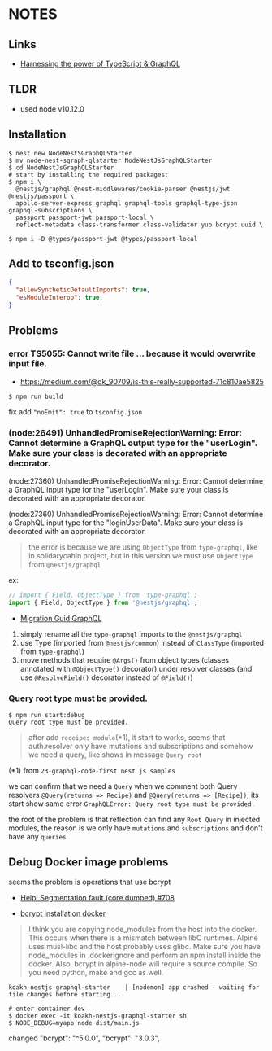 # NOTES

## Links

- [Harnessing the power of TypeScript & GraphQL](https://docs.nestjs.com/graphql/quick-start)

## TLDR

- used node v10.12.0

## Installation


```shell
$ nest new NodeNestSGraphQLStarter
$ mv node-nest-sgraph-qlstarter NodeNestJsGraphQLStarter
$ cd NodeNestJsGraphQLStarter
# start by installing the required packages:
$ npm i \
  @nestjs/graphql @nest-middlewares/cookie-parser @nestjs/jwt @nestjs/passport \
  apollo-server-express graphql graphql-tools graphql-type-json graphql-subscriptions \
  passport passport-jwt passport-local \
  reflect-metadata class-transformer class-validator yup bcrypt uuid \

$ npm i -D @types/passport-jwt @types/passport-local
```

## Add to tsconfig.json

```json
{
  "allowSyntheticDefaultImports": true,
  "esModuleInterop": true,    
}
```

## Problems

### error TS5055: Cannot write file ... because it would overwrite input file.

- https://medium.com/@dk_90709/is-this-really-supported-71c810ae5825

```shell
$ npm run build
```

fix add `"noEmit": true` to `tsconfig.json`

### (node:26491) UnhandledPromiseRejectionWarning: Error: Cannot determine a GraphQL output type for the "userLogin". Make sure your class is decorated with an appropriate decorator.

(node:27360) UnhandledPromiseRejectionWarning: Error: Cannot determine a GraphQL input type for the "userLogin". Make sure your class is decorated with an appropriate decorator.

(node:27360) UnhandledPromiseRejectionWarning: Error: Cannot determine a GraphQL input type for the "loginUserData". Make sure your class is decorated with an appropriate decorator.

> the error is because we are using `ObjectType` from `type-graphql`, like in solidarycahin project, but in this version we must use `ObjectType` from `@nestjs/graphql`

ex: 

```typescript
// import { Field, ObjectType } from 'type-graphql';
import { Field, ObjectType } from '@nestjs/graphql';
```

- [Migration Guid GraphQL](https://docs.nestjs.com/migration-guide#graphql)

1. simply rename all the `type-graphql` imports to the `@nestjs/graphql` 
2. use Type (imported from `@nestjs/common`) instead of `ClassType` (imported from `type-graphql`)
3. move methods that require `@Args()` from object types (classes annotated with `@ObjectType()` decorator) under resolver classes (and use `@ResolveField()` decorator instead of `@Field()`)

### Query root type must be provided.

```shell
$ npm run start:debug
Query root type must be provided.
```

> after add `receipes module`(*1), it start to works, seems that auth.resolver only have mutations and subscriptions and somehow we need a query, like shows in message `Query root`

(*1) from `23-graphql-code-first nest js samples`

we can confirm that we need a `Query` when we comment both Query resolvers `@Query(returns => Recipe)` and `@Query(returns => [Recipe])`, its start show same error `GraphQLError: Query root type must be provided.`

the root of the problem is that reflection can find any `Root Query` in injected modules, the reason is we only have `mutations` and `subscriptions` and don't have any `queries`

## Debug Docker image problems

seems the problem is operations that use bcrypt

- [Help: Segmentation fault (core dumped) #708](https://github.com/kelektiv/node.bcrypt.js/issues/708)

- [bcrypt installation docker](https://github.com/kelektiv/node.bcrypt.js/wiki/Installation-Instructions#docker)

> I think you are copying node_modules from the host into the docker. This occurs when there is a mismatch between libC runtimes. Alpine uses musl-libc and the host probably uses glibc.
Make sure you have node_modules in .dockerignore and perform an npm install inside the docker. Also, bcrypt in alpine-node will require a source compile. So you need python, make and gcc as well.

```shell
koakh-nestjs-graphql-starter    | [nodemon] app crashed - waiting for file changes before starting...
```

```shell
# enter container dev
$ docker exec -it koakh-nestjs-graphql-starter sh
$ NODE_DEBUG=myapp node dist/main.js
```

changed
"bcrypt": "^5.0.0",
"bcrypt": "3.0.3",
